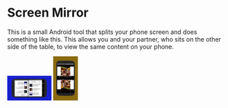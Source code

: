 # Screen Mirror

This is a small Android tool that splits your phone screen and does something like this. This allows you and your partner, who sits on the other side of the table, to view the same content on your phone. 

<img src="./assets/screener_20170131(15_22_03).png" alt="screener_20170131(15_22_03)" style="zoom: 10%;" />

<img src="./assets/screener_20170131(15_22_57).png" alt="screener_20170131(15_22_57)" style="zoom:10%;" />
